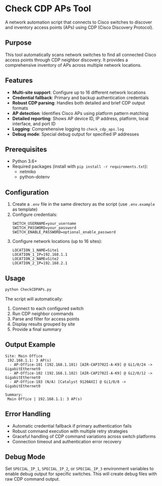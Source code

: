 # Check CDP APs Tool

A network automation script that connects to Cisco switches to discover and inventory access points (APs) using CDP (Cisco Discovery Protocol).

## Purpose

This tool automatically scans network switches to find all connected Cisco access points through CDP neighbor discovery. It provides a comprehensive inventory of APs across multiple network locations.

## Features

- **Multi-site support**: Configure up to 16 different network locations
- **Credential fallback**: Primary and backup authentication credentials
- **Robust CDP parsing**: Handles both detailed and brief CDP output formats
- **AP detection**: Identifies Cisco APs using platform pattern matching
- **Detailed reporting**: Shows AP device ID, IP address, platform, local interface, and port ID
- **Logging**: Comprehensive logging to `check_cdp_aps.log`
- **Debug mode**: Special debug output for specified IP addresses

## Prerequisites

- Python 3.6+
- Required packages (install with `pip install -r requirements.txt`):
  - netmiko
  - python-dotenv

## Configuration

1. Create a `.env` file in the same directory as the script (use `.env.example` as template)
2. Configure credentials:
   ```
   SWITCH_USERNAME=your_username
   SWITCH_PASSWORD=your_password
   SWITCH_ENABLE_PASSWORD=optional_enable_password
   ```
3. Configure network locations (up to 16 sites):
   ```
   LOCATION_1_NAME=Site1
   LOCATION_1_IP=192.168.1.1
   LOCATION_2_NAME=Site2
   LOCATION_2_IP=192.168.2.1
   ```

## Usage

```bash
python CheckCDPAPs.py
```

The script will automatically:
1. Connect to each configured switch
2. Run CDP neighbor commands
3. Parse and filter for access points
4. Display results grouped by site
5. Provide a final summary

## Output Example

```
Site: Main Office
 192.168.1.1: 3 AP(s)
  - AP-Office-101 (192.168.1.101) [AIR-CAP3702I-A-K9] @ Gi1/0/24 -> GigabitEthernet0
  - AP-Office-102 (192.168.1.102) [AIR-CAP2702I-A-K9] @ Gi2/0/12 -> GigabitEthernet0
  - AP-Office-103 (N/A) [Catalyst 9120AXI] @ Gi1/0/8 -> GigabitEthernet0

Summary:
 Main Office | 192.168.1.1: 3 AP(s)
```

## Error Handling

- Automatic credential fallback if primary authentication fails
- Robust command execution with multiple retry strategies
- Graceful handling of CDP command variations across switch platforms
- Connection timeout and authentication error recovery

## Debug Mode

Set `SPECIAL_IP_1`, `SPECIAL_IP_2`, or `SPECIAL_IP_3` environment variables to enable debug output for specific switches. This will create debug files with raw CDP command output.